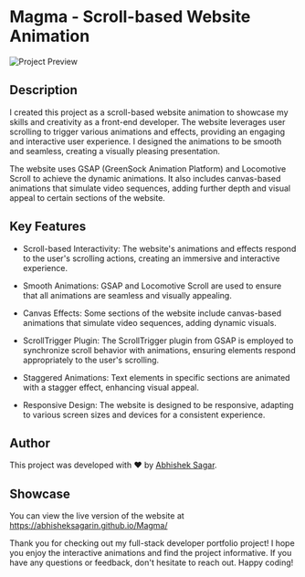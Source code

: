 # Magma - Scroll-based Website Animation

![Project Preview](project_preview.gif)

## Description

I created this project as a scroll-based website animation to showcase my skills and creativity as a front-end developer. The website leverages user scrolling to trigger various animations and effects, providing an engaging and interactive user experience. I designed the animations to be smooth and seamless, creating a visually pleasing presentation.

The website uses GSAP (GreenSock Animation Platform) and Locomotive Scroll to achieve the dynamic animations. It also includes canvas-based animations that simulate video sequences, adding further depth and visual appeal to certain sections of the website.

## Key Features

- Scroll-based Interactivity: The website's animations and effects respond to the user's scrolling actions, creating an immersive and interactive experience.

- Smooth Animations: GSAP and Locomotive Scroll are used to ensure that all animations are seamless and visually appealing.

- Canvas Effects: Some sections of the website include canvas-based animations that simulate video sequences, adding dynamic visuals.

- ScrollTrigger Plugin: The ScrollTrigger plugin from GSAP is employed to synchronize scroll behavior with animations, ensuring elements respond appropriately to the user's scrolling.

- Staggered Animations: Text elements in specific sections are animated with a stagger effect, enhancing visual appeal.

- Responsive Design: The website is designed to be responsive, adapting to various screen sizes and devices for a consistent experience.

## Author
This project was developed with ❤️ by [Abhishek Sagar](https://github.com/AbhishekSagarIN/).

## Showcase
You can view the live version of the website at https://abhisheksagarin.github.io/Magma/

Thank you for checking out my full-stack developer portfolio project! I hope you enjoy the interactive animations and find the project informative. If you have any questions or feedback, don't hesitate to reach out. Happy coding!

